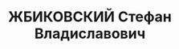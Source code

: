 ---
title: ЖБИКОВСКИЙ Стефан Владиславович
description: "Род. в 1881, Седлецкая губ., д. Воля Осовинская, поляк, из служащих,\
  \ прапорщик, обр.: высшее, окончил Варшавский университет, 1928-1930 окончил ВАК\
  \ при Разведуправлении РККА, 1930 окончил КУВНАС, 1933-1934 окончил основной факультет\
  \ Военную Академию им.М.В.Фрунзе, 1934-1935 адъюнкт кафедры страноведения Военной\
  \ Академии им.М.В.Фрунзе, член ВКП(б) с 1918. Проживал: г. Москва, проезд Девичьего\
  \ поля, 2 - 286. 1918 военный комиссар Западной стрелковой дивизии, 1919-1921 работа\
  \ в Польше, 1923-1927 представитель Коминтерна в Германии, Великобритании, Китае,\
  \ 1931-1933 работа в Штабе РККА, 1935-1937 в распоряжении Разведуправления РККА,\
  \ награжден орденом Красного Знамени (1928), 1937 преподаватель кафедры организации\
  \ и мобилизации войск Военной Академии им. Фрунзе, полковник \n  Арестован 14.06.1937.\
  \ Обв.: участие в к.-р. тер.организации. Приговор: ВК ВС СССР, 26.10.1937 – ВМН.\
  \ Расстрелян 26.10.1937. \n  Реабилитирован ВК ВС СССР 17.12.1955"
---